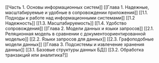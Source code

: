 [[Часть 1. Основы информационных систем]]
[[Глава 1. Надежные, масштабируемые  и удобные в сопровождении  приложения]]
[[1.1. Подходы к работе  над информационными системами]]
[[1.2 Надежность]]
[[1.3. Масштабируемость]]
[[1.4. Удобство сопровождения]]
[[Глава 2. Модели данных  и языки запросов]]
[[2.1. Реляционная модель в сравнении с документоориентированной моделью]]
[[2.2. Языки запросов для данных]]
[[2.3. Графоподобные модели данных]]
[[Глава 3. Подсистемы и извлечение хранения данных]]
[[3.1. Базовые структуры данных БД]]
[[3.2. Обработка транзакций или аналитика?]]